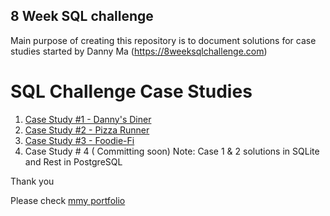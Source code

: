 ## 8 Week SQL challenge
 
 Main purpose of creating this repository is to document solutions for case studies started by Danny Ma (https://8weeksqlchallenge.com)
 

 
 # SQL Challenge Case Studies
 1. [Case Study #1 - Danny's Diner](https://nbviewer.org/github/sumedhadewan/8-week-sql-challenge/blob/main/case_study_1_danny_diner.ipynb)
 2. [Case Study #2 - Pizza Runner](https://nbviewer.org/github/sumedhadewan/8-week-sql-challenge/blob/main/case_study_2_pizza_part_1.ipynb)
 3. [Case Study #3 - Foodie-Fi](https://sumedhadewan.github.io/case_study_3_1/)
 4. Case Study # 4 ( Committing soon)
Note: Case 1 & 2 solutions in SQLite and Rest in PostgreSQL

Thank you 

Please check [mmy portfolio](https://sumedhadewan.github.io/portfolio/)
